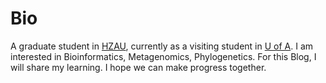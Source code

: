 # Bio
A graduate student in [HZAU](http://www.hzau.edu.cn/en/HOME.htm), currently as a visiting student in [U of A](https://www.ualberta.ca/). I am interested in Bioinformatics, Metagenomics, Phylogenetics. For this Blog, I will share my learning. I hope we can make progress together.

